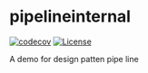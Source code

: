# pipelineinternal

[![codecov](https://codecov.io/gh/brionac626/pipelineinternal/graph/badge.svg?token=KKT1CN60O7)](https://codecov.io/gh/brionac626/pipelineinternal)
[![License](http://img.shields.io/badge/license-mit-blue.svg?style=flat-square)](https://raw.githubusercontent.com/brionac626/pipelineinternal/main/LICENSE)

A demo for design patten pipe line
